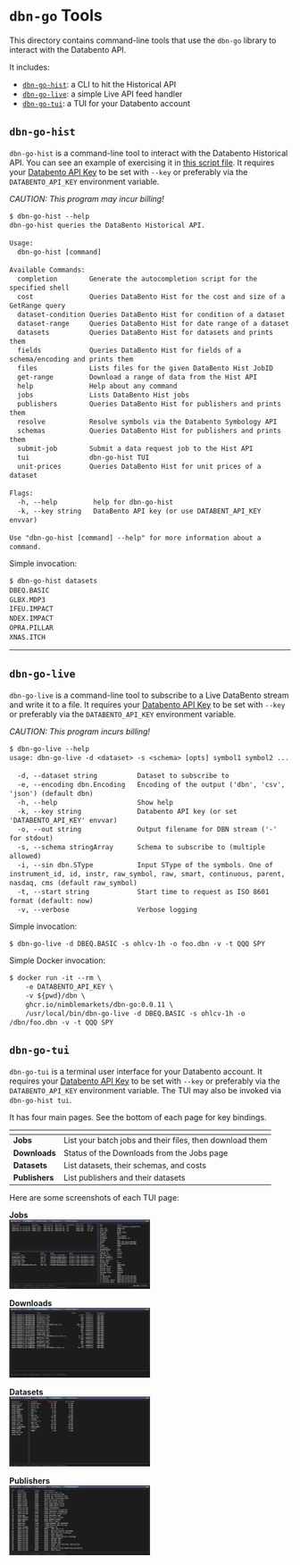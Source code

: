 # `dbn-go` Tools

This directory contains command-line tools that use the `dbn-go` library to interact with the Databento API.

It includes:
 * [`dbn-go-hist`](#dbn-go-hist): a CLI to hit the Historical API
 * [`dbn-go-live`](#dbn-go-live): a simple Live API feed handler
 * [`dbn-go-tui`](#dbn-go-tui): a TUI for your Databento account

## `dbn-go-hist`

`dbn-go-hist` is a command-line tool to interact with the Databento Historical API.  You can see an example of exercising it in [this script file](./tests/exercise_dbn-go-hist.sh).  It requires your [Databento API Key](https://databento.com/portal/keys) to be set with `--key` or preferably via the `DATABENTO_API_KEY` environment variable.

*CAUTION: This program may incur billing!*

```
$ dbn-go-hist --help
dbn-go-hist queries the DataBento Historical API.

Usage:
  dbn-go-hist [command]

Available Commands:
  completion        Generate the autocompletion script for the specified shell
  cost              Queries DataBento Hist for the cost and size of a GetRange query
  dataset-condition Queries DataBento Hist for condition of a dataset
  dataset-range     Queries DataBento Hist for date range of a dataset
  datasets          Queries DataBento Hist for datasets and prints them
  fields            Queries DataBento Hist for fields of a schema/encoding and prints them
  files             Lists files for the given DataBento Hist JobID
  get-range         Download a range of data from the Hist API
  help              Help about any command
  jobs              Lists DataBento Hist jobs
  publishers        Queries DataBento Hist for publishers and prints them
  resolve           Resolve symbols via the Databento Symbology API
  schemas           Queries DataBento Hist for publishers and prints them
  submit-job        Submit a data request job to the Hist API
  tui               dbn-go-hist TUI
  unit-prices       Queries DataBento Hist for unit prices of a dataset

Flags:
  -h, --help         help for dbn-go-hist
  -k, --key string   DataBento API key (or use DATABENT_API_KEY envvar)

Use "dbn-go-hist [command] --help" for more information about a command.
```

Simple invocation:

```sh 
$ dbn-go-hist datasets
DBEQ.BASIC
GLBX.MDP3
IFEU.IMPACT
NDEX.IMPACT
OPRA.PILLAR
XNAS.ITCH
```

----

## `dbn-go-live`

`dbn-go-live` is a command-line tool to subscribe to a Live DataBento stream and write it to a file.   It requires your [Databento API Key](https://databento.com/portal/keys) to be set with `--key` or preferably via the `DATABENTO_API_KEY` environment variable.

*CAUTION: This program incurs billing!*

```
$ dbn-go-live --help
usage: dbn-go-live -d <dataset> -s <schema> [opts] symbol1 symbol2 ...

  -d, --dataset string          Dataset to subscribe to 
  -e, --encoding dbn.Encoding   Encoding of the output ('dbn', 'csv', 'json') (default dbn)
  -h, --help                    Show help
  -k, --key string              Databento API key (or set 'DATABENTO_API_KEY' envvar)
  -o, --out string              Output filename for DBN stream ('-' for stdout)
  -s, --schema stringArray      Schema to subscribe to (multiple allowed)
  -i, --sin dbn.SType           Input SType of the symbols. One of instrument_id, id, instr, raw_symbol, raw, smart, continuous, parent, nasdaq, cms (default raw_symbol)
  -t, --start string            Start time to request as ISO 8601 format (default: now)
  -v, --verbose                 Verbose logging
```

Simple invocation:
```
$ dbn-go-live -d DBEQ.BASIC -s ohlcv-1h -o foo.dbn -v -t QQQ SPY 
```

Simple Docker invocation:

```
$ docker run -it --rm \
    -e DATABENTO_API_KEY \
    -v ${pwd}/dbn \
    ghcr.io/nimblemarkets/dbn-go:0.0.11 \
    /usr/local/bin/dbn-go-live -d DBEQ.BASIC -s ohlcv-1h -o /dbn/foo.dbn -v -t QQQ SPY 
```

## `dbn-go-tui`

`dbn-go-tui` is a terminal user interface for your Databento account.  It requires your [Databento API Key](https://databento.com/portal/keys) to be set with `--key` or preferably via the `DATABENTO_API_KEY` environment variable.  The TUI may also be invoked via `dbn-go-hist tui`.

It has four main pages.  See the bottom of each page for key bindings.

| <!-- --> | <!-- --> |
|----------|----------|
| **Jobs** | List your batch jobs and their files, then download them |
| **Downloads** | Status of the Downloads from the Jobs page |
| **Datasets** | List datasets, their schemas, and costs |
| **Publishers** | List publishers and their datasets |


Here are some screenshots of each TUI page:

<p><b>Jobs</b><br>
<img src="./dbn-go-tui/tui_jobs.png"  alt="Jobs TUI Page" width="50%"/>
</p>

<p><b>Downloads</b><br>
<img src="./dbn-go-tui/tui_downloads.png"  alt="Downloads TUI Page" width="50%"/></p>

<p><b>Datasets</b><br>
<img src="./dbn-go-tui/tui_datasets.png"  alt="Datasets TUI Page" width="50%"/></p>

<p><b>Publishers</b><br>
<img src="./dbn-go-tui/tui_publishers.png"  alt="Publishers TUI Page" width="50%"/></p>


